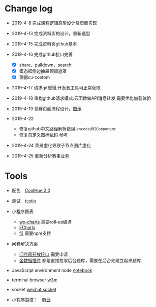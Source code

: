 # Change log
- 2019-4-8 
  完成课程逻辑原型设计及页面实现
- 2019-4-13 
  完成资料页的设计，重新选型
- 2019-4-15 
  完成资料页github基本
- 2019-4-16 
  完成github接口完善
  - [x] share、pulldown、search
  - [x] 模态框侧边抽屉顶部遮罩
  - [x] 顶部cu-costom

- 2019-4-17
  请求git缓慢,开发者工具可正常获取
- 2019-4-18
  重构github请求模式:云函数做API消息转发,需要优化加载体验
- 2019-4-19 
  竞赛页面流程设计，[图示](https://www.processon.com/view/link/5c933874e4b0ab74ece0ce00)
- 2019-4-22
  - 修复github中文路径解析错误 ``encodeURIComponent``
  - 修复自定义图标乱码 [参考](https://www.yuque.com/colorui/column/kpeid8)

- 2019-4-24
  背景虚化导致子节点图片虚化
- 2019-4-25 
  重新分析赛事业务

# Tools
- 配色　[CoolHue 2.0](https://webkul.github.io/coolhue/)
- 测试　[testin](https://www.testin.cn/)
- 小程序图表
  - [wx-charts](https://github.com/xiaolin3303/wx-charts)
  需要roll-up编译
  - [ECharts](https://github.com/ecomfe/echarts-for-weixin)
  - [f2](https://github.com/antvis/wx-f2)
  需要npm支持

- 问卷解决方案
  - [问卷网开放接口](https://www.wenjuan.com/open/v3)
  需要申请
  - [金数据插件](https://jinshuju.net/features/miniapp)
  都是直接拉取后台题库，需要在后台先建立起来题库
  
- JavaScript environment 
  node [notebook](https://runkit.com)
- terminal browser [w3m](http://www.w3m.org/)
- socket [wechat socket](http://weappsocket.matong.io/)
- 小程序监控：　[听云](https://doc.tingyun.com/mp/)